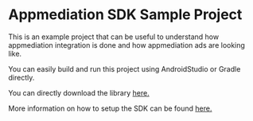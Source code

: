 # Appmediation SDK Sample Project

This is an example project that can be useful to understand how appmediation integration is done and how appmediation ads are looking like.

You can easily build and run this project using AndroidStudio or Gradle directly.



You can directly download the library [here.](https://storage.googleapis.com/appmediation-sdk/Android/appmediation-android-2.zip)

More information on how to setup the SDK can be found [here.](https://github.com/appmediation/Documentation/wiki/Android-Integration)
